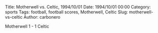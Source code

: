 Title: Motherwell vs. Celtic, 1994/10/01
Date: 1994/10/01 00:00
Category: sports
Tags: football, football scores, Motherwell, Celtic
Slug: motherwell-vs-celtic
Author: carbonero


Motherwell 1 - 1 Celtic

